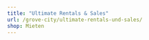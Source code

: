 ```yaml
---
title: "Ultimate Rentals & Sales"
url: /grove-city/ultimate-rentals-und-sales/
shop: Mieten
---
```

